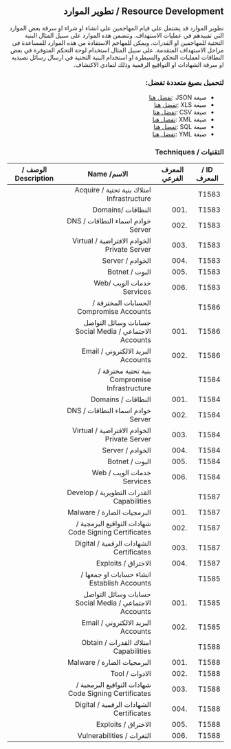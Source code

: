 <div dir="rtl" align='right'>

## Resource Development / تطوير الموارد

تطوير الموارد قد يشتمل على قيام المهاجمين على انشاء او شراء او سرقة بعض الموارد التي تفييدهم في عمليات الاستهداف. وتتضمن هذه الموارد على سبيل المثال البنية التحتية للمهاجمين او القدرات. ويمكن للمهاجم الاستفادة من هذه الموارد للمساعدة في مراحل الاستهداف المتقدمة. على سبيل المثال استخدام لوحة التحكم المتوفرة في بعض النطاقات لعمليات التحكم والسيطرة او استخدام البنية التحتية في ارسال رسائل تصيديه او سرقة الشهادات او التواقيع الرقمية وذلك لتفادي الاكتشاف.

### لتحميل بصيغ متعددة تفضل:
- صيغة JSON :[تفضل هنا](/) 
- صيغة XLS :[تفضل هنا](/)
- صيغة CSV :[تفضل هنا](/) 
- صيغة XML :[تفضل هنا](/)
- صيغة SQL :[تفضل هنا](/)
- صيغة YML :[تفضل هنا](/) 
### التقنيات / Techniques

| ID / المعرف | المعرف الفرعي | الاسم/ Name                                            |  الوصف / Description |
|-------------|---------------|--------------------------------------------------------|----------------------|
| T1583       |               |  امتلاك بنية تحتية / Acquire Infrastructure            |                      |
| T1583       | .001          | النطاقات /Domains                                      |                      |
| T1583       | .002          | خوادم اسماء النطاقات / DNS Server                      |                      |
| T1583       | .003          | الخوادم الافتراضية / Virtual Private Server            |                      |
| T1583       | .004          | الخوادم / Server                                       |                      |
| T1583       | .005          |  البوت / Botnet                                        |                      |
| T1583       | .006          | خدمات الويب /Web Services                              |                      |
| T1586       |               | الحسابات المخترقة / Compromise Accounts                |                      |
| T1586       | .001          | حسابات وسائل التواصل الاجتماعي / Social Media Accounts |                      |
| T1586       | .002          | البريد الالكتروني / Email Accounts                     |                      |
| T1584       |               | بنية تحتية مخترقة / Compromise Infrastructure          |                      |
| T1584       | .001          | النطاقات / Domains                                     |                      |
| T1584       | .002          | خوادم اسماء النطاقات / DNS Server                      |                      |
| T1584       | .003          | الخوادم الافتراضية / Virtual Private Server            |                      |
| T1584       | .004          | الخوادم /  Server                                      |                      |
| T1584       | .005          | البوت / Botnet                                         |                      |
| T1584       | .006          | خدمات الويب / Web Services                             |                      |
| T1587       |               | القدرات التطويرية / Develop Capabilities               |                      |
| T1587       | .001          | البرمجيات الضارة / Malware                             |                      |
| T1587       | .002          | شهادات التواقيع البرمجية / Code Signing Certificates   |                      |
| T1587       | .003          | الشهادات الرقمية / Digital Certificates                |                      |
| T1587       | .004          | الاختراق / Exploits                                    |                      |
| T1585       |               | انشاء حسابات او جمعها / Establish Accounts             |                      |
| T1585       | .001          | حسابات وسائل التواصل الاجتماعي / Social Media Accounts |                      |
| T1585       | .002          | البريد الالكتروني / Email Accounts                     |                      |
| T1588       |               | امتلاك القدرات / Obtain Capabilities                   |                      |
| T1588       | .001          | البرمجيات الضارة / Malware                             |                      |
| T1588       | .002          | الادوات / Tool                                         |                      |
| T1588       | .003          | شهادات التواقيع البرمجية / Code Signing Certificates   |                      |
| T1588       | .004          | الشهادات الرقمية / Digital Certificates                |                      |
| T1588       | .005          | الاختراق / Exploits                                    |                      |
| T1588       | .006          | الثغرات / Vulnerabilities                              |                      |




</div>

